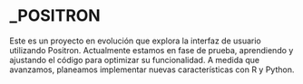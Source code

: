 # _POSITRON
Este es un proyecto en evolución que explora la interfaz de usuario utilizando Positron. Actualmente estamos en fase de prueba, aprendiendo y ajustando el código para optimizar su funcionalidad. A medida que avanzamos, planeamos implementar nuevas características con R y Python.
